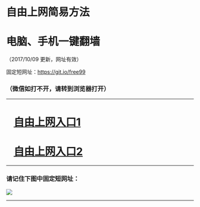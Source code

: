 ﻿# 自由上网简易方法

# 电脑、手机一键翻墙

（2017/10/09 更新，网址有效）

固定短网址：https://git.io/free99

### （微信如打不开，请转到浏览器打开）


***





# &nbsp;&nbsp; <a href="http://ft100476612.fwq-tz-1001.info/fwqtz01.html?t=100900116476 " target="_blank">自由上网入口1</a>
# &nbsp;&nbsp; <a href="http://ft46524218.fwq-tz-1002.info/fwqtz02.html?t=1009001428 " target="_blank">自由上网入口2</a>
***

### 请记住下图中固定短网址：

<img src="https://s3-us-west-2.amazonaws.com/fwq-1001/yjfq-20170905okok.png" /> 


***

